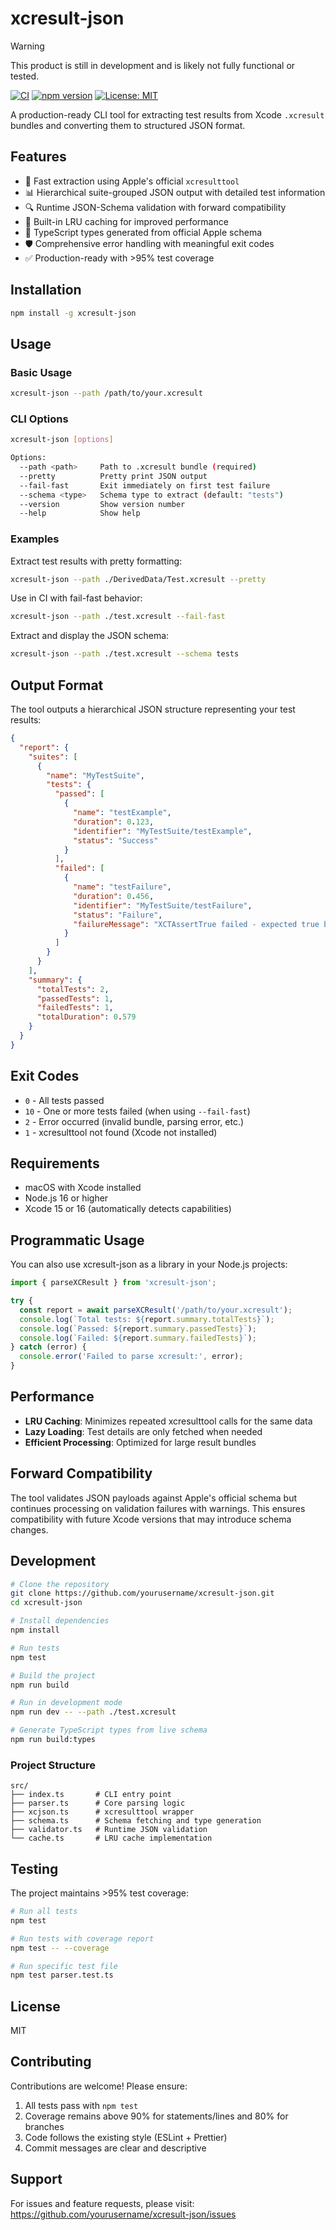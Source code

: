# xcresult-json

> [!WARNING]
> This product is still in development and is likely not fully functional or tested.

[![CI](https://github.com/cameroncooke/xcresult-json/actions/workflows/ci.yml/badge.svg)](https://github.com/cameroncooke/xcresult-json/actions/workflows/ci.yml)
[![npm version](https://badge.fury.io/js/xcresult-json.svg)](https://badge.fury.io/js/xcresult-json)
[![License: MIT](https://img.shields.io/badge/License-MIT-yellow.svg)](https://opensource.org/licenses/MIT)

A production-ready CLI tool for extracting test results from Xcode `.xcresult` bundles and converting them to structured JSON format.

## Features

- 🚀 Fast extraction using Apple's official `xcresulttool`
- 📊 Hierarchical suite-grouped JSON output with detailed test information
- 🔍 Runtime JSON-Schema validation with forward compatibility
- 💾 Built-in LRU caching for improved performance
- 🎯 TypeScript types generated from official Apple schema
- 🛡️ Comprehensive error handling with meaningful exit codes
- ✅ Production-ready with >95% test coverage

## Installation

```bash
npm install -g xcresult-json
```

## Usage

### Basic Usage

```bash
xcresult-json --path /path/to/your.xcresult
```

### CLI Options

```bash
xcresult-json [options]

Options:
  --path <path>     Path to .xcresult bundle (required)
  --pretty          Pretty print JSON output
  --fail-fast       Exit immediately on first test failure
  --schema <type>   Schema type to extract (default: "tests")
  --version         Show version number
  --help            Show help
```

### Examples

Extract test results with pretty formatting:
```bash
xcresult-json --path ./DerivedData/Test.xcresult --pretty
```

Use in CI with fail-fast behavior:
```bash
xcresult-json --path ./test.xcresult --fail-fast
```

Extract and display the JSON schema:
```bash
xcresult-json --path ./test.xcresult --schema tests
```

## Output Format

The tool outputs a hierarchical JSON structure representing your test results:

```json
{
  "report": {
    "suites": [
      {
        "name": "MyTestSuite",
        "tests": {
          "passed": [
            {
              "name": "testExample",
              "duration": 0.123,
              "identifier": "MyTestSuite/testExample",
              "status": "Success"
            }
          ],
          "failed": [
            {
              "name": "testFailure",
              "duration": 0.456,
              "identifier": "MyTestSuite/testFailure",
              "status": "Failure",
              "failureMessage": "XCTAssertTrue failed - expected true but was false"
            }
          ]
        }
      }
    ],
    "summary": {
      "totalTests": 2,
      "passedTests": 1,
      "failedTests": 1,
      "totalDuration": 0.579
    }
  }
}
```

## Exit Codes

- `0` - All tests passed
- `10` - One or more tests failed (when using `--fail-fast`)
- `2` - Error occurred (invalid bundle, parsing error, etc.)
- `1` - xcresulttool not found (Xcode not installed)

## Requirements

- macOS with Xcode installed
- Node.js 16 or higher
- Xcode 15 or 16 (automatically detects capabilities)

## Programmatic Usage

You can also use xcresult-json as a library in your Node.js projects:

```typescript
import { parseXCResult } from 'xcresult-json';

try {
  const report = await parseXCResult('/path/to/your.xcresult');
  console.log(`Total tests: ${report.summary.totalTests}`);
  console.log(`Passed: ${report.summary.passedTests}`);
  console.log(`Failed: ${report.summary.failedTests}`);
} catch (error) {
  console.error('Failed to parse xcresult:', error);
}
```

## Performance

- **LRU Caching**: Minimizes repeated xcresulttool calls for the same data
- **Lazy Loading**: Test details are only fetched when needed
- **Efficient Processing**: Optimized for large result bundles

## Forward Compatibility

The tool validates JSON payloads against Apple's official schema but continues processing on validation failures with warnings. This ensures compatibility with future Xcode versions that may introduce schema changes.

## Development

```bash
# Clone the repository
git clone https://github.com/yourusername/xcresult-json.git
cd xcresult-json

# Install dependencies
npm install

# Run tests
npm test

# Build the project
npm run build

# Run in development mode
npm run dev -- --path ./test.xcresult

# Generate TypeScript types from live schema
npm run build:types
```

### Project Structure

```
src/
├── index.ts       # CLI entry point
├── parser.ts      # Core parsing logic
├── xcjson.ts      # xcresulttool wrapper
├── schema.ts      # Schema fetching and type generation
├── validator.ts   # Runtime JSON validation
└── cache.ts       # LRU cache implementation
```

## Testing

The project maintains >95% test coverage:

```bash
# Run all tests
npm test

# Run tests with coverage report
npm test -- --coverage

# Run specific test file
npm test parser.test.ts
```

## License

MIT

## Contributing

Contributions are welcome! Please ensure:

1. All tests pass with `npm test`
2. Coverage remains above 90% for statements/lines and 80% for branches
3. Code follows the existing style (ESLint + Prettier)
4. Commit messages are clear and descriptive

## Support

For issues and feature requests, please visit: https://github.com/yourusername/xcresult-json/issues
